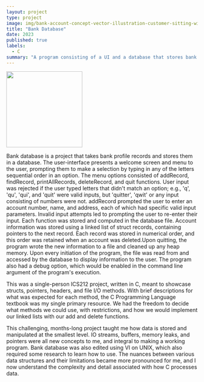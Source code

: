 ```yaml
---
layout: project
type: project
image: img/bank-account-concept-vector-illustration-customer-sitting-with-laptop-and-bank-with-credit-card-and-vector-clipart_csp66403603.webp
title: "Bank Database"
date: 2023
published: true
labels:
  - C 
summary: "A program consisting of a UI and a database that stores bank records."
---
```


<div class="text-center p-4">
  <img width="200px" src="https://cdn.xxl.thumbs.canstockphoto.com/bank-account-concept-vector-illustration-customer-sitting-with-laptop-and-bank-with-credit-card-and-vector-clipart_csp66403603.jpg" class="img-thumbnail" >
</div>

Bank database is a project that takes bank profile records and stores them in a database. The user-interface presents a welcome screen and menu to the user, prompting them to make a selection by typing in any of the letters sequential order in an option. The menu options consisted of addRecord, findRecord, printAllRecords, deleteRecord, and quit functions. User input was rejected if the user typed letters that didn't match an option; e.g., 'q', 'qu', 'qui', and 'quit' were valid inputs, but 'quitter', 'qwit' or any input consisting of numbers were not. addRecord prompted the user to enter an account number, name, and address, each of which had specific valid input parameters. Invalid input attempts led to prompting the user to re-enter their input. Each function was stored and computed in the database file. Account information was stored using a linked list of struct records, containing pointers to the next record. Each record was stored in numerical order, and this order was retained when an account was deleted.Upon quitting, the program wrote the new information to a file and cleaned up any heap memory. Upon every initiation of the program, the file was read from and accessed by the database to display information to the user. The program also had a debug option, which would be enabled in the command line argument of the program's execution.

This was a single-person ICS212 project, written in C, meant to showcase structs, pointers, headers, and file I/O methods. With brief descriptions for what was expected for each method, the C Programming Language textbook was my single primary resource. We had the freedom to decide what methods we could use, with restrictions, and how we would implement our linked lists with our add and delete functions.
 
This challenging, months-long project taught me how data is stored and manipulated at the smallest level. IO streams, buffers, memory leaks, and pointers were all new concepts to me, and integral to making a working program. Bank database was also edited using VI on UNIX, which also required some research to learn how to use. The nuances between various data structures and their limitations became more pronounced for me, and I now understand the complexity and detail associated with how C processes data.
